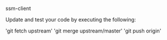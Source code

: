 ssm-client

Update and test your code by executing the following:

'git fetch upstream'
'git merge upstream/master'
'git push origin'
